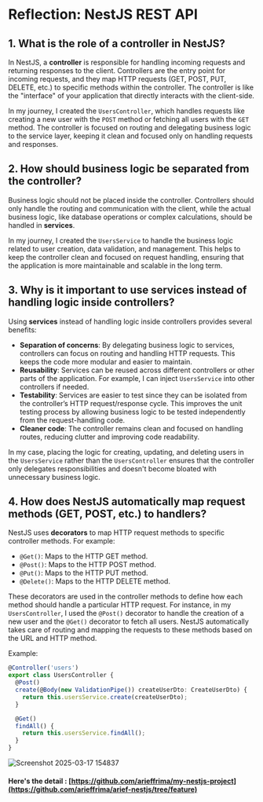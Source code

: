 # Reflection: NestJS REST API

## 1. What is the role of a controller in NestJS?

In NestJS, a **controller** is responsible for handling incoming requests and returning responses to the client. Controllers are the entry point for incoming requests, and they map HTTP requests (GET, POST, PUT, DELETE, etc.) to specific methods within the controller. The controller is like the "interface" of your application that directly interacts with the client-side. 

In my journey, I created the `UsersController`, which handles requests like creating a new user with the `POST` method or fetching all users with the `GET` method. The controller is focused on routing and delegating business logic to the service layer, keeping it clean and focused only on handling requests and responses.

## 2. How should business logic be separated from the controller?

Business logic should not be placed inside the controller. Controllers should only handle the routing and communication with the client, while the actual business logic, like database operations or complex calculations, should be handled in **services**.

In my journey, I created the `UsersService` to handle the business logic related to user creation, data validation, and management. This helps to keep the controller clean and focused on request handling, ensuring that the application is more maintainable and scalable in the long term.

## 3. Why is it important to use services instead of handling logic inside controllers?

Using **services** instead of handling logic inside controllers provides several benefits:

- **Separation of concerns**: By delegating business logic to services, controllers can focus on routing and handling HTTP requests. This keeps the code more modular and easier to maintain.
- **Reusability**: Services can be reused across different controllers or other parts of the application. For example, I can inject `UsersService` into other controllers if needed.
- **Testability**: Services are easier to test since they can be isolated from the controller’s HTTP request/response cycle. This improves the unit testing process by allowing business logic to be tested independently from the request-handling code.
- **Cleaner code**: The controller remains clean and focused on handling routes, reducing clutter and improving code readability.

In my case, placing the logic for creating, updating, and deleting users in the `UsersService` rather than the `UsersController` ensures that the controller only delegates responsibilities and doesn't become bloated with unnecessary business logic.

## 4. How does NestJS automatically map request methods (GET, POST, etc.) to handlers?

NestJS uses **decorators** to map HTTP request methods to specific controller methods. For example:

- `@Get()`: Maps to the HTTP GET method.
- `@Post()`: Maps to the HTTP POST method.
- `@Put()`: Maps to the HTTP PUT method.
- `@Delete()`: Maps to the HTTP DELETE method.

These decorators are used in the controller methods to define how each method should handle a particular HTTP request. For instance, in my `UsersController`, I used the `@Post()` decorator to handle the creation of a new user and the `@Get()` decorator to fetch all users. NestJS automatically takes care of routing and mapping the requests to these methods based on the URL and HTTP method.

Example:
```typescript
@Controller('users')
export class UsersController {
  @Post()
  create(@Body(new ValidationPipe()) createUserDto: CreateUserDto) {
    return this.usersService.create(createUserDto);
  }

  @Get()
  findAll() {
    return this.usersService.findAll();
  }
}
```
![Screenshot 2025-03-17 154837](https://github.com/user-attachments/assets/004665bf-cb41-4802-b9fa-afdb0b1b04ce)

#### Here's the detail : [https://github.com/arieffrima/my-nestjs-project](https://github.com/arieffrima/arief-nestjs/tree/feature)
